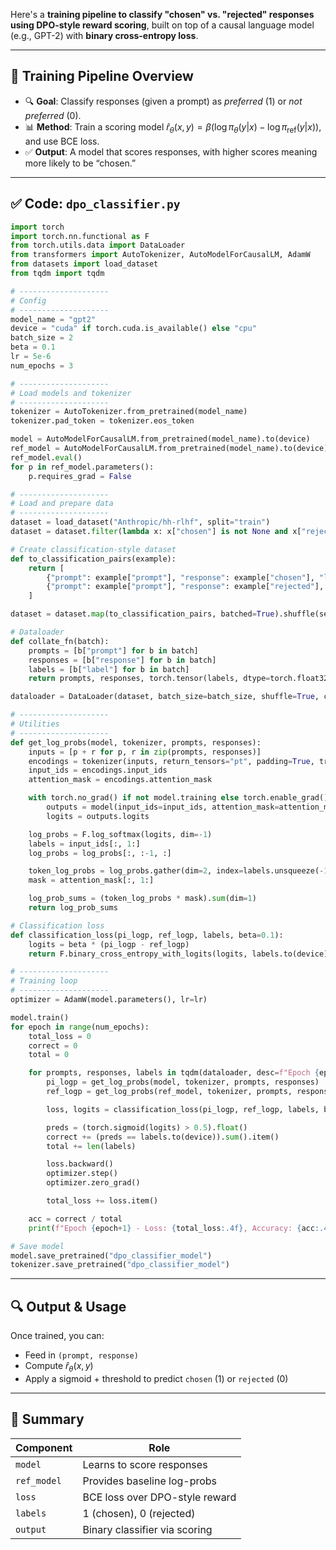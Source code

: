 Here's a **training pipeline to classify "chosen" vs. "rejected" responses using DPO-style reward scoring**, built on top of a causal language model (e.g., GPT-2) with **binary cross-entropy loss**.

---

## 🧱 Training Pipeline Overview

* 🔍 **Goal**: Classify responses (given a prompt) as *preferred* (1) or *not preferred* (0).
* 📊 **Method**: Train a scoring model $\hat{r}_\theta(x, y) = \beta (\log \pi_\theta(y|x) - \log \pi_{\text{ref}}(y|x))$, and use BCE loss.
* ✅ **Output**: A model that scores responses, with higher scores meaning more likely to be “chosen.”

---

## ✅ Code: `dpo_classifier.py`

```python
import torch
import torch.nn.functional as F
from torch.utils.data import DataLoader
from transformers import AutoTokenizer, AutoModelForCausalLM, AdamW
from datasets import load_dataset
from tqdm import tqdm

# --------------------
# Config
# --------------------
model_name = "gpt2"
device = "cuda" if torch.cuda.is_available() else "cpu"
batch_size = 2
beta = 0.1
lr = 5e-6
num_epochs = 3

# --------------------
# Load models and tokenizer
# --------------------
tokenizer = AutoTokenizer.from_pretrained(model_name)
tokenizer.pad_token = tokenizer.eos_token

model = AutoModelForCausalLM.from_pretrained(model_name).to(device)
ref_model = AutoModelForCausalLM.from_pretrained(model_name).to(device)
ref_model.eval()
for p in ref_model.parameters():
    p.requires_grad = False

# --------------------
# Load and prepare data
# --------------------
dataset = load_dataset("Anthropic/hh-rlhf", split="train")
dataset = dataset.filter(lambda x: x["chosen"] is not None and x["rejected"] is not None)

# Create classification-style dataset
def to_classification_pairs(example):
    return [
        {"prompt": example["prompt"], "response": example["chosen"], "label": 1},
        {"prompt": example["prompt"], "response": example["rejected"], "label": 0}
    ]

dataset = dataset.map(to_classification_pairs, batched=True).shuffle(seed=42)

# Dataloader
def collate_fn(batch):
    prompts = [b["prompt"] for b in batch]
    responses = [b["response"] for b in batch]
    labels = [b["label"] for b in batch]
    return prompts, responses, torch.tensor(labels, dtype=torch.float32)

dataloader = DataLoader(dataset, batch_size=batch_size, shuffle=True, collate_fn=collate_fn)

# --------------------
# Utilities
# --------------------
def get_log_probs(model, tokenizer, prompts, responses):
    inputs = [p + r for p, r in zip(prompts, responses)]
    encodings = tokenizer(inputs, return_tensors="pt", padding=True, truncation=True).to(device)
    input_ids = encodings.input_ids
    attention_mask = encodings.attention_mask

    with torch.no_grad() if not model.training else torch.enable_grad():
        outputs = model(input_ids=input_ids, attention_mask=attention_mask, labels=input_ids)
        logits = outputs.logits

    log_probs = F.log_softmax(logits, dim=-1)
    labels = input_ids[:, 1:]
    log_probs = log_probs[:, :-1, :]

    token_log_probs = log_probs.gather(dim=2, index=labels.unsqueeze(-1)).squeeze(-1)
    mask = attention_mask[:, 1:]

    log_prob_sums = (token_log_probs * mask).sum(dim=1)
    return log_prob_sums

# Classification loss
def classification_loss(pi_logp, ref_logp, labels, beta=0.1):
    logits = beta * (pi_logp - ref_logp)
    return F.binary_cross_entropy_with_logits(logits, labels.to(device)), logits

# --------------------
# Training loop
# --------------------
optimizer = AdamW(model.parameters(), lr=lr)

model.train()
for epoch in range(num_epochs):
    total_loss = 0
    correct = 0
    total = 0

    for prompts, responses, labels in tqdm(dataloader, desc=f"Epoch {epoch+1}"):
        pi_logp = get_log_probs(model, tokenizer, prompts, responses)
        ref_logp = get_log_probs(ref_model, tokenizer, prompts, responses)

        loss, logits = classification_loss(pi_logp, ref_logp, labels, beta)

        preds = (torch.sigmoid(logits) > 0.5).float()
        correct += (preds == labels.to(device)).sum().item()
        total += len(labels)

        loss.backward()
        optimizer.step()
        optimizer.zero_grad()

        total_loss += loss.item()

    acc = correct / total
    print(f"Epoch {epoch+1} - Loss: {total_loss:.4f}, Accuracy: {acc:.4f}")

# Save model
model.save_pretrained("dpo_classifier_model")
tokenizer.save_pretrained("dpo_classifier_model")
```

---

## 🔍 Output & Usage

Once trained, you can:

* Feed in `(prompt, response)`
* Compute $\hat{r}_\theta(x, y)$
* Apply a sigmoid + threshold to predict `chosen` (1) or `rejected` (0)

---

## 🧠 Summary

| Component   | Role                           |
| ----------- | ------------------------------ |
| `model`     | Learns to score responses      |
| `ref_model` | Provides baseline log-probs    |
| `loss`      | BCE loss over DPO-style reward |
| `labels`    | 1 (chosen), 0 (rejected)       |
| `output`    | Binary classifier via scoring  |

